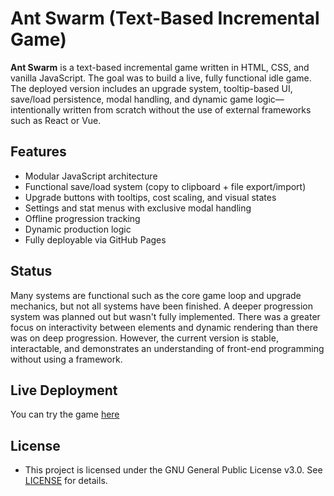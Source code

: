 # Ant Swarm (Text-Based Incremental Game)

**Ant Swarm** is a text-based incremental game written in HTML, CSS, and vanilla JavaScript. The goal was to build a live, fully functional idle game. The deployed version includes an upgrade system, tooltip-based UI, save/load persistence, modal handling, and dynamic game logic—intentionally written from scratch without the use of external frameworks such as React or Vue.

## Features

- Modular JavaScript architecture
- Functional save/load system (copy to clipboard + file export/import)
- Upgrade buttons with tooltips, cost scaling, and visual states
- Settings and stat menus with exclusive modal handling
- Offline progression tracking
- Dynamic production logic
- Fully deployable via GitHub Pages

## Status

Many systems are functional such as the core game loop and upgrade mechanics, but not all systems have been finished. A deeper progression system was planned out but wasn't fully implemented. There was a greater focus on interactivity between elements and dynamic rendering than there was on deep progression.
However, the current version is stable, interactable, and demonstrates an understanding of front-end programming without using a framework.

## Live Deployment

You can try the game [here](https://yosna.github.io/Ant-Swarm/)

## License

- This project is licensed under the GNU General Public License v3.0. See [LICENSE](https://github.com/Yosna/ant-swarm/blob/main/LICENSE) for details.
